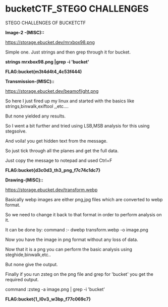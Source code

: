 # bucketCTF_STEGO CHALLENGES
STEGO CHALLENGES OF BUCKETCTF


**Image-2 -(MISC)::**

https://storage.ebucket.dev/mrxbox98.png

Simple one.
Just strings and then grep through it for bucket.

**strings mrxbox98.png |grep -i 'bucket'**

**FLAG:bucket(m3t4d4t4_4c53f444)**

**Transmission-(MISC)::**

https://storage.ebucket.dev/beamoflight.png

So here I just fired up my linux and started with the basics like strings,binwalk,exiftool ,,etc....

But none yielded any results.

So I went a bit further and tried using LSB,MSB analysis for this using stegsolve.

And voila! you get hidden text from the message.

So just tick through all the planes and get the full data.

Just copy the message to notepad and used Ctrl+F 

**FLAG:bucket{d3c0d3_th3_png_f7c74c1dc7}**

**Drawing-(MISC)::**

https://storage.ebucket.dev/transform.webp

Basically webp images are either png,jpg files which are converted to webp format.

So we need to change it back to that format in order to perform analysis on it.

It can be done by: command :- dwebp transform.webp -o image.png

Now you have the image in png format without any loss of data.

Now that it is a png you can perform the basic analysis using steghide,binwalk,etc..

But none give the output.

Finally if you run zsteg on the png file and grep for 'bucket' you get the required output.

command :zsteg -a image.png | grep -i 'bucket'

**FLAG:bucket{1_l0v3_w3bp_f77c069c7}**
